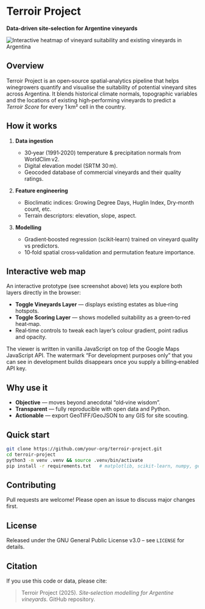 # Terroir Project

**Data‑driven site‑selection for Argentine vineyards**

![Interactive heatmap of vineyard suitability and existing vineyards in Argentina](https://i.ibb.co/n8fkCGD/Terroir.png)

## Overview
Terroir Project is an open‑source spatial‑analytics pipeline that helps winegrowers quantify and visualise the suitability of potential vineyard sites across Argentina. It blends historical climate normals, topographic variables and the locations of existing high‑performing vineyards to predict a _Terroir Score_ for every 1 km² cell in the country.

## How it works
1. **Data ingestion**
   - 30‑year (1991‑2020) temperature & precipitation normals from WorldClim v2.
   - Digital elevation model (SRTM 30 m).
   - Geocoded database of commercial vineyards and their quality ratings.

2. **Feature engineering**
   - Bioclimatic indices: Growing Degree Days, Huglin Index, Dry‑month count, etc.
   - Terrain descriptors: elevation, slope, aspect.

3. **Modelling**
   - Gradient‑boosted regression (scikit‑learn) trained on vineyard quality vs predictors.
   - 10‑fold spatial cross‑validation and permutation feature importance.

## Interactive web map

An interactive prototype (see screenshot above) lets you explore both layers directly in the browser:

- **Toggle Vineyards Layer** — displays existing estates as blue‑ring hotspots.
- **Toggle Scoring Layer** — shows modelled suitability as a green‑to‑red heat‑map.
- Real‑time controls to tweak each layer’s colour gradient, point radius and opacity.

The viewer is written in vanilla JavaScript on top of the Google Maps JavaScript API. The watermark “For development purposes only” that you can see in development builds disappears once you supply a billing‑enabled API key.

## Why use it
- **Objective** — moves beyond anecdotal “old‑vine wisdom”.
- **Transparent** — fully reproducible with open data and Python.
- **Actionable** — export GeoTIFF/GeoJSON to any GIS for site scouting.

## Quick start
```bash
git clone https://github.com/your‑org/terroir‑project.git
cd terroir‑project
python3 -m venv .venv && source .venv/bin/activate
pip install -r requirements.txt   # matplotlib, scikit‑learn, numpy, geopandas, rasterio …
```

## Contributing
Pull requests are welcome! Please open an issue to discuss major changes first.

## License
Released under the GNU General Public License v3.0 – see `LICENSE` for details.

## Citation
If you use this code or data, please cite:
> Terroir Project (2025). *Site‑selection modelling for Argentine vineyards*. GitHub repository.
